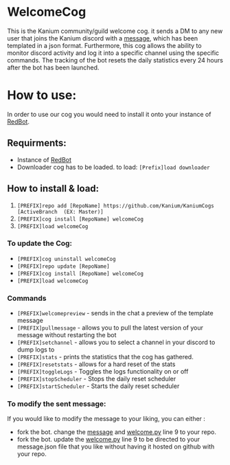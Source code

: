 # WelcomeCog
This is the Kanium community/guild welcome cog. it sends a DM to any new user that joins the Kanium discord with a [message](./data/embedded_message.json), which has been templated in a json format. 
Furthermore, this cog allows the ability to monitor discord activity and log it into a specific channel using the specific commands. The tracking of the bot resets the daily statistics every 24 hours after the bot has been launched. 

# How to use:

In order to use our cog you would need to install it onto your instance of [RedBot](https://github.com/Cog-Creators/Red-DiscordBot).


## Requirments:

- Instance of [RedBot](https://github.com/Cog-Creators/Red-DiscordBot)
- Downloader cog has to be loaded. to load:
    `[Prefix]load downloader`

## How to install & load:

1. `[PREFIX]repo add [RepoName] https://github.com/Kanium/KaniumCogs [ActiveBranch  (EX: Master)] `
2. `[PREFIX]cog install [RepoName] welcomeCog`
3. `[PREFIX]load welcomeCog`

### To update the Cog:
- `[PREFIX]cog uninstall welcomeCog`
- `[PREFIX]repo update [RepoName]`
- `[PREFIX]cog install [RepoName] welcomeCog`
- `[PREFIX]load welcomeCog`

### Commands
- `[PREFIX]welcomepreview` - sends in the chat a preview of the template message
- `[PREFIX]pullmessage` - allows you to pull the latest version of your message without restarting the bot
- `[PREFIX]setchannel` - allows you to select a channel in your discord to dump logs to
- `[PREFIX]stats` - prints the statistics that the cog has gathered.
- `[PREFIX]resetstats` - allows for a hard reset of the stats
- `[PREFIX]toggleLogs` - Toggles the logs functionality on or off
- `[PREFIX]stopScheduler` - Stops the daily reset scheduler
- `[PREFIX]startScheduler` - Starts the daily reset scheduler

### To modify the sent message:

If you would like to modify the message to your liking, you can either :
- fork the bot. change the [message](./data/embedded_message.json) and [welcome.py](./welcome.py) line 9 to your repo.
- fork the bot. update the [welcome.py](./welcome.py) line 9 to be directed to your message.json file that you like without having it hosted on github with your repo.
